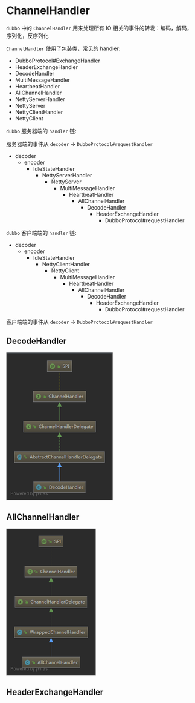# ChannelHandler

`dubbo` 中的 `ChannelHandler` 用来处理所有 IO 相关的事件的转发：编码，解码，序列化，反序列化

`ChannelHandler` 使用了包装类，常见的 handler:

- DubboProtocol#ExchangeHandler
- HeaderExchangeHandler
- DecodeHandler
- MultiMessageHandler
- HeartbeatHandler
- AllChannelHandler
- NettyServerHandler
- NettyServer
- NettyClientHandler
- NettyClient

`dubbo` 服务器端的 `handler` 链:

服务器端的事件从 `decoder` -> `DubboProtocol#requestHandler`

- decoder
  - encoder
    - IdleStateHandler
      - NettyServerHandler
        - NettyServer
          - MultiMessageHandler
            - HeartbeatHandler
              - AllChannelHandler
                - DecodeHandler
                  - HeaderExchangeHandler
                    - DubboProtocol#requestHandler

`dubbo` 客户端端的 `handler` 链:

- decoder
  - encoder
    - IdleStateHandler
      - NettyClientHandler
        - NettyClient
          - MultiMessageHandler
            - HeartbeatHandler
              - AllChannelHandler
                - DecodeHandler
                  - HeaderExchangeHandler
                    - DubboProtocol#requestHandler

客户端端的事件从 `decoder` -> `DubboProtocol#requestHandler`

## DecodeHandler

![DecodeHandler](images/dubbo-DecodeHandler.png)

## AllChannelHandler

![AllChannelHandler](images/dubbo-AllChannelHandler.png)

## HeaderExchangeHandler
